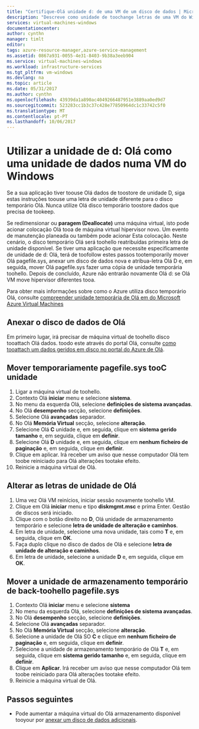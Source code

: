 ```yaml
---
title: "Certifique-Olá unidade d: de uma VM de um disco de dados | Microsoft Docs"
description: "Descreve como unidade de toochange letras de uma VM do Windows para que possa utilizar unidade de d: Olá como uma unidade de dados."
services: virtual-machines-windows
documentationcenter: 
author: cynthn
manager: timlt
editor: 
tags: azure-resource-manager,azure-service-management
ms.assetid: 0867a931-0055-4e31-8403-9b38a3eeb904
ms.service: virtual-machines-windows
ms.workload: infrastructure-services
ms.tgt_pltfrm: vm-windows
ms.devlang: na
ms.topic: article
ms.date: 05/31/2017
ms.author: cynthn
ms.openlocfilehash: 43939da1a890ac4049266487951e3889aa0ed9d7
ms.sourcegitcommit: 523283cc1b3c37c428e77850964dc1c33742c5f0
ms.translationtype: MT
ms.contentlocale: pt-PT
ms.lasthandoff: 10/06/2017
---
```

# <a name="use-hello-d-drive-as-a-data-drive-on-a-windows-vm"></a>Utilizar a unidade de d: Olá como uma unidade de dados numa VM do Windows
Se a sua aplicação tiver toouse Olá dados de toostore de unidade D, siga estas instruções toouse uma letra de unidade diferente para o disco temporário Olá. Nunca utilize Olá disco temporário toostore dados que precisa de tookeep.

Se redimensionar ou **paragem (Deallocate)** uma máquina virtual, isto pode acionar colocação Olá tooa de máquina virtual hipervisor novo. Um evento de manutenção planeada ou também pode acionar Esta colocação. Neste cenário, o disco temporário Olá será toohello reatribuídas primeira letra de unidade disponível. Se tiver uma aplicação que necessite especificamente de unidade de d: Olá, terá de toofollow estes passos tootemporarily mover Olá pagefile.sys, anexar um disco de dados nova e atribua-letra Olá D e, em seguida, mover Olá pagefile.sys fazer uma cópia de unidade temporária toohello. Depois de concluído, Azure não entrarão novamente Olá d: se Olá VM move hipervisor diferentes tooa.

Para obter mais informações sobre como o Azure utiliza disco temporário Olá, consulte [compreender unidade temporária de Olá em do Microsoft Azure Virtual Machines](https://blogs.msdn.microsoft.com/mast/2013/12/06/understanding-the-temporary-drive-on-windows-azure-virtual-machines/)

## <a name="attach-hello-data-disk"></a>Anexar o disco de dados de Olá
Em primeiro lugar, irá precisar de máquina virtual de toohello disco tooattach Olá dados. toodo este através do portal Olá, consulte [como tooattach um dados geridos em disco no portal do Azure de Olá](attach-managed-disk-portal.md).

## <a name="temporarily-move-pagefilesys-tooc-drive"></a>Mover temporariamente pagefile.sys tooC unidade
1. Ligar a máquina virtual de toohello. 
2. Contexto Olá **iniciar** menu e selecione **sistema**.
3. No menu da esquerda Olá, selecione **definições de sistema avançadas**.
4. No Olá **desempenho** secção, selecione **definições**.
5. Selecione Olá **avançadas** separador.
6. No Olá **Memória Virtual** secção, selecione **alteração**.
7. Selecione Olá **C** unidade e, em seguida, clique em **sistema gerido tamanho** e, em seguida, clique em **definir**.
8. Selecione Olá **D** unidade e, em seguida, clique em **nenhum ficheiro de paginação** e, em seguida, clique em **definir**.
9. Clique em aplicar. Irá receber um aviso que nesse computador Olá tem toobe reiniciado para Olá alterações tootake efeito.
10. Reinicie a máquina virtual de Olá.

## <a name="change-hello-drive-letters"></a>Alterar as letras de unidade de Olá
1. Uma vez Olá VM reinícios, iniciar sessão novamente toohello VM.
2. Clique em Olá **iniciar** menu e tipo **diskmgmt.msc** e prima Enter. Gestão de discos será iniciado.
3. Clique com o botão direito no **D**, Olá unidade de armazenamento temporário e selecione **letra de unidade de alteração e caminhos**.
4. Em letra de unidade, selecione uma nova unidade, tais como **T** e, em seguida, clique em **OK**. 
5. Faça duplo clique no disco de dados de Olá e selecione **letra de unidade de alteração e caminhos**.
6. Em letra de unidade, selecione a unidade **D** e, em seguida, clique em **OK**. 

## <a name="move-pagefilesys-back-toohello-temporary-storage-drive"></a>Mover a unidade de armazenamento temporário de back-toohello pagefile.sys
1. Contexto Olá **iniciar** menu e selecione **sistema**
2. No menu da esquerda Olá, selecione **definições de sistema avançadas**.
3. No Olá **desempenho** secção, selecione **definições**.
4. Selecione Olá **avançadas** separador.
5. No Olá **Memória Virtual** secção, selecione **alteração**.
6. Selecione a unidade de Olá SO **C** e clique em **nenhum ficheiro de paginação** e, em seguida, clique em **definir**.
7. Selecione a unidade de armazenamento temporário de Olá **T** e, em seguida, clique em **sistema gerido tamanho** e, em seguida, clique em **definir**.
8. Clique em **Aplicar**. Irá receber um aviso que nesse computador Olá tem toobe reiniciado para Olá alterações tootake efeito.
9. Reinicie a máquina virtual de Olá.

## <a name="next-steps"></a>Passos seguintes
* Pode aumentar a máquina virtual do Olá armazenamento disponível tooyour por [anexar um disco de dados adicionais](attach-managed-disk-portal.md).

